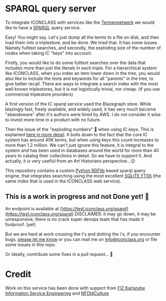 # SPARQL query server

To integrate ICONCLASS with services like the [Termen­netwerk](https://termennetwerk.netwerkdigitaalerfgoed.nl/) we would like to have a [SPARQL](https://en.wikipedia.org/wiki/SPARQL) query service.

Easy! You might say. Let's just dump all the terms to a file on disk, and then load them into a triplestore, and be done.
We tried that. It has some issues. Namely fulltext searches, and secondly, the exploding size of the number of nodes when taking IC "keys" into account.

Firstly, you would like to do some fulltext searches over the data that includes more than just the literals in each triple. For a hierarchical system like ICONCLASS, when you index an item lower down in the tree, you would also like to include the texts and keywords for all "parents" in the tree, to give better recall. There are ways to integrate a search index with the most well known triplestores, but it is not logistically trivial, nor cheap. (if you use commercial triplestore providers)

A first version of the IC sparql service used the Blazegraph store. While blazingly fast, freely available, and widely used, it has very much become "abandoware" after it's authors were hired by AWS. I do not consider it wise to invest more time in a product with no future.

Then the issue of the "exploding numbers" 🤯 when using IC keys. This is explained [here in more detail](https://test.iconclass.org/help/skos_sparql). It boils down to the fact that the core IC system has around 40K terms, but when using keys this count increases to more than 1.2 million. We can't just ignore this feature, it is integral to the system and has been used in databases around the world for more than 40 years to catalog their collections in detail. So we have to support it. And actually, it _is_ very usefiul from an Art Historians perspective...😉

This repository contains a custom [Python RDFlib](https://rdflib.readthedocs.io/en/stable/) based sparql query engine, that integrates searching using the most excellent [SQLITE FTS5](https://www.sqlite.org/fts5.html) (the same index that is used in the ICONCLASS web service).

## This is a work in progress and not Done yet! 🍴

An endpoint is available at [https://test.iconclass.org/sparql](https://test.iconclass.org/sparql)
DISCLAIMER: it may go down, it may be unresponsive, there is no crack super devops team that has made it foolproof. (yet)

But we are hard at work crossing the t's and dotting the i's, if you encounter bugs, [please let me know](https://forms.gle/twPq7swQZXmSX46G8) or you can mail me on info@iconclass.org or file some issues in this repo.

Or ideally, contribute some fixes in a pull request... 🎯

# Credit

Work on this service has been done with support from [FIZ Karlsruhe Information Service Engineering](https://www.fiz-karlsruhe.de/de/forschung/information-service-engineering) and [NFDI4Culture](https://nfdi4culture.de/)
